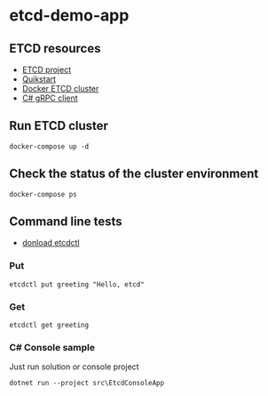 # etcd-demo-app

## ETCD resources

- [ETCD project](https://etcd.io/)
- [Quikstart](https://etcd.io/docs/v3.5/quickstart/)
- [Docker ETCD cluster](https://github.com/garutilorenzo/docker-etcd-cluster/tree/master)
- [C# gRPC client](https://github.com/shubhamranjan/dotnet-etcd)

## Run ETCD cluster

```
docker-compose up -d
```

## Check the status of the cluster environment

```
docker-compose ps
```


## Command line tests

- [donload etcdctl](https://github.com/etcd-io/etcd/releases/)

### Put

```
etcdctl put greeting "Hello, etcd"
```

### Get

```
etcdctl get greeting
```


### C# Console sample
 
Just run solution or console project

```
dotnet run --project src\EtcdConsoleApp
```





